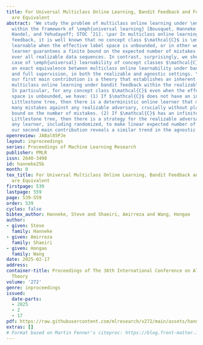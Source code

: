 ```yaml
---
title: For Universal Multiclass Online Learning, Bandit Feedback and Full Supervision
  are Equivalent
abstract: 'We study the problem of multiclass online learning under \emph{bandit feedback}
  within the framework of \emph{universal learning} [Bousquet, Hanneke, Moran, van
  Handel, and Yehudayoff; STOC ’21]. \par In multiclass online learning under bandit
  feedback, it is well known that no concept class $\mathcal{C}$ is \emph{uniformly}
  learnable when the effective label space is unbounded, or in other words, no online
  learner guarantees a finite bound on the expected number of mistakes holding uniformly
  over all realizable data sequences. In contrast, surprisingly, we show that in the
  case of \emph{universal} learnability of concept classes $\mathcal{C}$, there is
  an exact equivalence between multiclass online learnability under bandit feedback
  and full supervision, in both the realizable and agnostic settings. \par More specifically,
  our first main contribution is a theory that establishes an inherent dichotomy in
  multiclass online learning under bandit feedback within the realizable setting.
  In particular, for any concept class $\mathcal{C}$ even when the effective label
  space is unbounded, we have: (1) If $\mathcal{C}$ does not have an infinite multiclass
  Littlestone tree, then there is a deterministic online learner that makes only finitely
  many mistakes against any realizable adversary, crucially without placing a uniform
  bound on the number of mistakes. (2) If $\mathcal{C}$ has an infinite multiclass
  Littlestone tree, then there is a strategy for the realizable adversary that forces
  any learner, including randomized, to make linear expected number of mistakes. Furthermore,
  our second main contribution reveals a similar trend in the agnostic setting.'
openreview: JABal85PJe
layout: inproceedings
series: Proceedings of Machine Learning Research
publisher: PMLR
issn: 2640-3498
id: hanneke25b
month: 0
tex_title: For Universal Multiclass Online Learning, Bandit Feedback and Full Supervision
  are Equivalent
firstpage: 539
lastpage: 559
page: 539-559
order: 539
cycles: false
bibtex_author: Hanneke, Steve and Shaeiri, Amirreza and Wang, Hongao
author:
- given: Steve
  family: Hanneke
- given: Amirreza
  family: Shaeiri
- given: Hongao
  family: Wang
date: 2025-02-17
address:
container-title: Proceedings of The 36th International Conference on Algorithmic Learning
  Theory
volume: '272'
genre: inproceedings
issued:
  date-parts:
  - 2025
  - 2
  - 17
pdf: https://raw.githubusercontent.com/mlresearch/v272/main/assets/hanneke25b/hanneke25b.pdf
extras: []
# Format based on Martin Fenner's citeproc: https://blog.front-matter.io/posts/citeproc-yaml-for-bibliographies/
---
```

